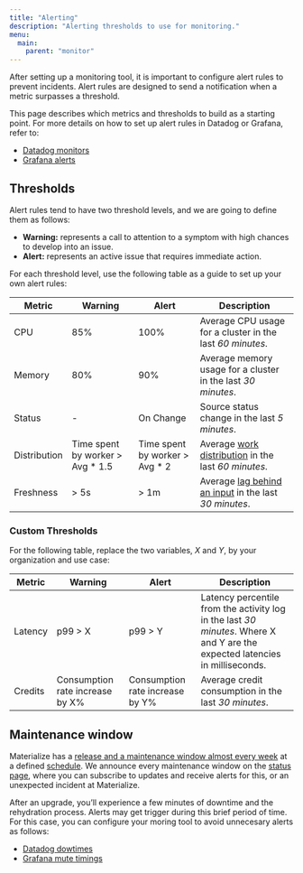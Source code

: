```yaml
---
title: "Alerting"
description: "Alerting thresholds to use for monitoring."
menu:
  main:
    parent: "monitor"
---
```


After setting up a monitoring tool, it is important to configure alert rules to prevent incidents. Alert rules are designed to send a notification when a metric surpasses a threshold.

This page describes which metrics and thresholds to build as a starting point. For more details on how to set up alert rules in Datadog or Grafana, refer to:

 * [Datadog monitors](https://docs.datadoghq.com/monitors/)
 * [Grafana alerts](https://grafana.com/docs/grafana/latest/alerting/fundamentals/)

## Thresholds

Alert rules tend to have two threshold levels, and we are going to define them as follows:
 * **Warning:** represents a call to attention to a symptom with high chances to develop into an issue.
 * **Alert:** represents an active issue that requires immediate action.

For each threshold level, use the following table as a guide to set up your own alert rules:

Metric | Warning | Alert | Description
-- | -- | -- | --
CPU | 85% | 100% | Average CPU usage for a cluster in the last *60 minutes*.
Memory | 80% | 90% | Average memory usage for a cluster in the last *30 minutes*.
Status | - | On Change | Source status change in the last *5 minutes*.
Distribution | Time spent by worker > Avg * 1.5 | Time spent by worker > Avg * 2 | Average [work distribution](https://materialize.com/docs/manage/troubleshooting/#is-work-distributed-equally-across-workers) in the last *60 minutes*.
Freshness | > 5s | > 1m | Average [lag behind an input](https://materialize.com/docs/sql/system-catalog/mz_internal/#mz_materialization_lag) in the last *30 minutes*.

### Custom Thresholds

For the following table, replace the two variables, _X_ and _Y_, by your organization and use case:

Metric | Warning | Alert | Description
-- | -- | -- | --
Latency | p99 > X | p99 > Y | Latency percentile from the activity log in the last *30 minutes*. Where X and Y are the expected latencies in milliseconds.
Credits | Consumption rate increase by X% | Consumption rate increase by Y% | Average credit consumption in the last *30 minutes*.

## Maintenance window

Materialize has a [release and a maintenance window almost every week](https://materialize.com/docs/releases/) at a defined [schedule](https://materialize.com/docs/releases/#schedule). We announce every maintenance window on the [status page](https://status.materialize.com/), where you can subscribe to updates and receive alerts for this, or an unexpected incident at Materialize.

After an upgrade, you’ll experience a few minutes of downtime and the rehydration process. Alerts may get trigger during this brief period of time. For this case, you can configure your moring tool to avoid unnecesary alerts as follows:

* [Datadog dowtimes](https://docs.datadoghq.com/monitors/downtimes/)
* [Grafana mute timings](https://grafana.com/docs/grafana/latest/alerting/manage-notifications/mute-timings/)
